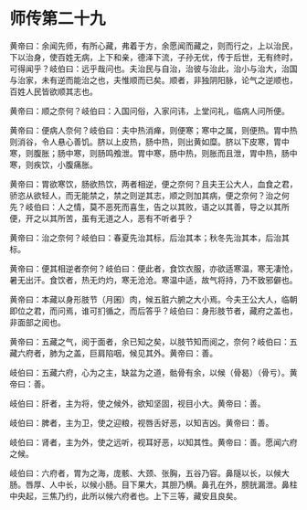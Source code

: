 # 师传第二十九



黄帝曰：余闻先师，有所心藏，弗着于方，余愿闻而藏之，则而行之，上以治民，下以治身，使百姓无病，上下和亲，德泽下流，子孙无优，传于后世，无有终时，可得闻乎？岐伯曰：远乎哉问也。夫治民与自治，治彼与治此，治小与治大，治国与治家，未有逆而能治之也，夫惟顺而已矣。顺者，非独阴阳脉，论气之逆顺也，百姓人民皆欲顺其志也。


黄帝曰：顺之奈何？岐伯曰：入国问俗，入家问讳，上堂问礼，临病人问所便。


黄帝曰：便病人奈何？岐伯曰：夫中热消瘅，则便寒；寒中之属，则便热。胃中热则消谷，令人悬心善饥。脐以上皮热，肠中热，则出黄如糜。脐以下皮寒，胃中寒，则腹胀；肠中寒，则肠鸣飧泄。胃中寒，肠中热，则胀而且泄，胃中热，肠中寒，则疾饮，小腹痛胀。


黄帝曰：胃欲寒饮，肠欲热饮，两者相逆，便之奈何？且夫王公大人，血食之君，骄恣从欲轻人，而无能禁之，禁之则逆其志，顺之则加其病，便之奈何？治之何先？岐伯曰：人之情，莫不恶死而喜生，告之以其败，语之以其善，导之以其所便，开之以其所苦，虽有无道之人，恶有不听者乎？


黄帝曰：治之奈何？岐伯曰：春夏先治其标，后治其本；秋冬先治其本，后治其标。


黄帝曰：便其相逆者奈何？岐伯曰：便此者，食饮衣服，亦欲适寒温，寒无凄怆，暑无出汗。食饮者，热无灼灼，寒无沧沧。寒温中适，故气将持，乃不致邪僻也。


黄帝曰：本藏以身形肢节（月囷）肉，候五脏六腑之大小焉。今夫王公大人，临朝即位之君，而问焉，谁可扪循之，而后答乎？岐伯曰：身形肢节者，藏府之盖也，非面部之阅也。


黄帝曰：五藏之气，阅于面者，余已知之矣，以肢节知而阅之，奈何？岐伯曰：五藏六府者，肺为之盖，巨肩陷咽，候见其外。黄帝曰：善。


岐伯曰：五藏六府，心为之主，缺盆为之道，骷骨有余，以候（骨曷）（骨亏）。黄帝曰：善。


岐伯曰：肝者，主为将，使之候外，欲知坚固，视目小大。黄帝曰：善。


岐伯曰：脾者，主为卫，使之迎粮，视唇舌好恶，以知吉凶。黄帝曰：善。


岐伯曰：肾者，主为外，使之远听，视耳好恶，以知其性。黄帝曰：善。愿闻六府之候。


岐伯曰：六府者，胃为之海，庞骸、大颈、张胸，五谷乃容。鼻隧以长，以候大肠。唇厚、人中长，以候小肠。目下果大，其胆乃横。鼻孔在外，膀胱漏泄。鼻柱中央起，三焦乃约，此所以候六府者也。上下三等，藏安且良矣。